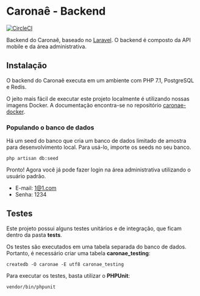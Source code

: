 # Caronaê - Backend

[![CircleCI](https://circleci.com/gh/caronae/caronae-backend.svg?style=svg)](https://circleci.com/gh/caronae/caronae-backend)

Backend do Caronaê, baseado no [Laravel](https://github.com/laravel/laravel). O backend é
composto da API mobile e da área administrativa.


## Instalação

O backend do Caronaê executa em um ambiente com PHP 7.1, PostgreSQL e Redis.

O jeito mais fácil de executar este projeto localmente é utilizando nossas imagens 
Docker. A documentação encontra-se no repositório [caronae-docker](https://github.com/caronae/caronae-docker).


### Populando o banco de dados

Há um seed do banco que cria um banco de dados limitado de amostra para desenvolvimento
local. Para usá-lo, importe os seeds no seu banco.

```
php artisan db:seed
```

Pronto! Agora você já pode fazer login na área administrativa utilizando o usuário
padrão.

* E-mail: 1@1.com
* Senha: 1234


## Testes

Este projeto possui alguns testes unitários e de integração, que ficam dentro da
pasta **tests**.

Os testes são executados em uma tabela separada do banco de dados. Portanto, é necessário criar uma tabela **caronae_testing**:

```
createdb -O caronae -E utf8 caronae_testing
```

Para executar os testes, basta utilizar o **PHPUnit**:

```
vendor/bin/phpunit
```
